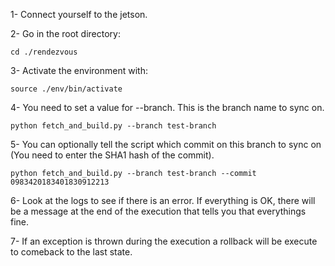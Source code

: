 1- Connect yourself to the jetson.

2- Go in the root directory:

    cd ./rendezvous
    
3- Activate the environment with:
    
    source ./env/bin/activate

4- You need to set a value for --branch. This is the branch name to sync on.

    python fetch_and_build.py --branch test-branch
    
5- You can optionally tell the script which commit on this branch to sync on (You need to enter the SHA1 hash of the commit). 

    python fetch_and_build.py --branch test-branch --commit 0983420183401830912213
    
6- Look at the logs to see if there is an error. If everything is OK, there will be a message at the end of the execution that tells you that everythings fine.

7- If an exception is thrown during the execution a rollback will be execute to comeback to the last state.
